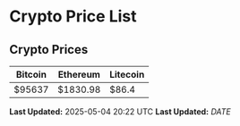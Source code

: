 # Crypto Price List

## Crypto Prices
| Bitcoin | Ethereum | Litecoin |
| ------- | -------- | -------- |
| $95637 | $1830.98 | $86.4 |
**Last Updated:** 2025-05-04 20:22 UTC
**Last Updated:** $DATE$
